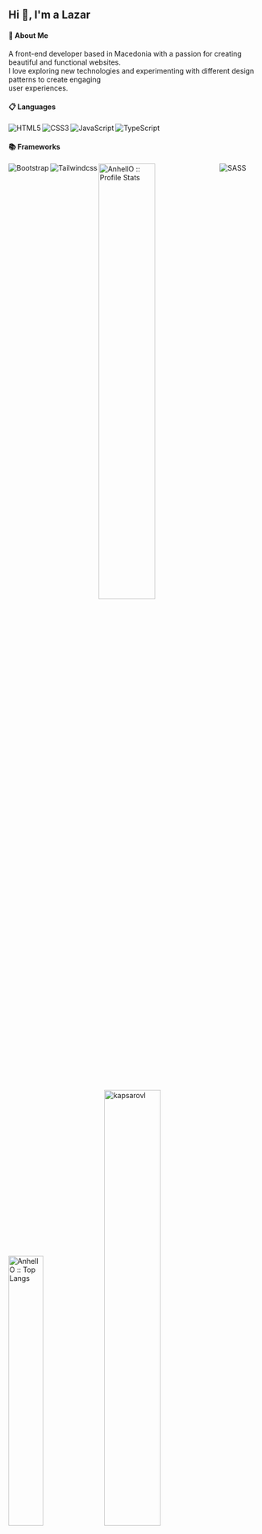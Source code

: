 
  
 ## Hi 👋, I'm a Lazar


#### 🚀 About Me

A front-end developer based in Macedonia with a passion for creating beautiful and functional websites. <br>
I love exploring new technologies and experimenting with different design patterns to create engaging<br>
user experiences.
 
  
  
  #### 📋 Languages
  <img align="left" alt="HTML5" src="https://img.shields.io/badge/html5-%23E34F26.svg?style=for-the-badge&logo=html5&logoColor=white"/>
  <img align="left" alt="CSS3" src="https://img.shields.io/badge/css3-%231572B6.svg?style=for-the-badge&logo=css3&logoColor=white" />
  <img align="left" alt="JavaScript" src="https://img.shields.io/badge/javascript-%23323330.svg?style=for-the-badge&logo=javascript&logoColor=%23F7DF1E"/>
  <img alt="TypeScript" src="https://img.shields.io/badge/typescript-%23007ACC.svg?style=for-the-badge&logo=typescript&logoColor=white" />
  
  
  
  
  
  #### 📚 Frameworks
  <img align="left" alt="Bootstrap" src="https://img.shields.io/badge/bootstrap-%23563D7C.svg?style=for-the-badge&logo=bootstrap&logoColor=white" />
  <img align="left" alt="Tailwindcss" src="https://img.shields.io/badge/tailwindcss-%2338B2AC.svg?style=for-the-badge&logo=tailwind-css&logoColor=white" />
  <img alt="SASS" src="https://img.shields.io/badge/SASS-hotpink.svg?style=for-the-badge&logo=SASS&logoColor=white" />
 
  <img align="left" width="47%" src="https://github-readme-stats.vercel.app/api?username=kapsarovL&show_icons=true&theme=tokyonight" alt="AnhellO :: Profile Stats" />
  <img width="37%" src="https://github-readme-stats.vercel.app/api/top-langs/?username=kapsarovL&show_icons=true&theme=tokyonight" alt="AnhellO :: Top Langs" />



 <!--[![wakatime](https://wakatime.com/badge/user/e595da90-fe5b-4ace-9a1e-5cc79148e056.svg)](https://wakatime.com/@e595da90-fe5b-4ace-9a1e-5cc79148e056) -->

<!--<img src="https://github-profile-trophy.vercel.app/?username=kapsarovl&show_icons=true&theme=cobalt" alt="kapsarovl" />-->

<img width="47%" src="https://github-readme-streak-stats.herokuapp.com/?user=kapsarovl&show_icons=true&theme=tokyonight" alt="kapsarovl" />



  
 

  


    
<!-- retro visitor counter -->  
<p align="left" >   
  <img src="https://profile-counter.glitch.me/kapsarovL/count.svg" />  
</p>



🌱 I’m currently learning **ITAcademy Frontend JavaScript Development**

 
 <p align="left"> <img src="https://komarev.com/ghpvc/?username=kapsarovl&label=Profile%20views&color=0e75b6&style=flat" alt="kapsarovl" /> </p>




